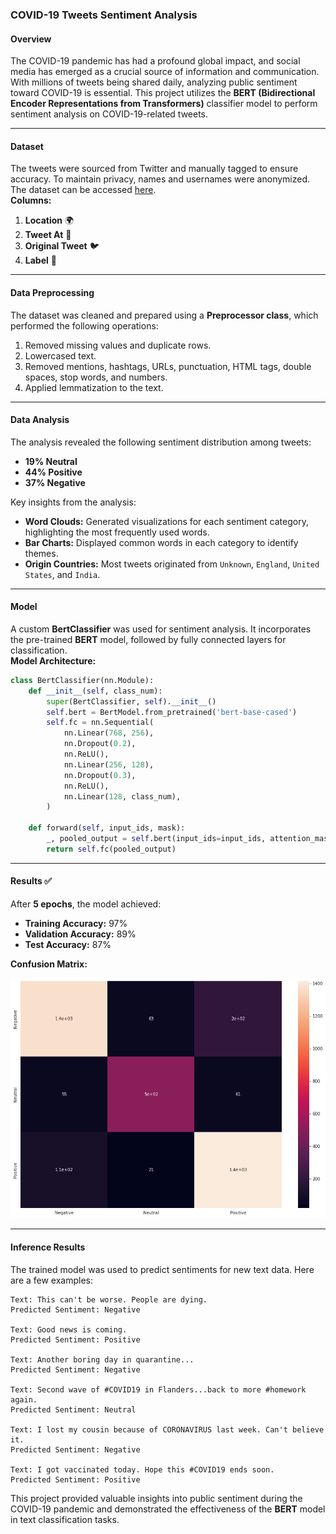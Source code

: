 ### COVID-19 Tweets Sentiment Analysis

#### Overview  
The COVID-19 pandemic has had a profound global impact, and social media has emerged as a crucial source of information and communication. With millions of tweets being shared daily, analyzing public sentiment toward COVID-19 is essential. This project utilizes the **BERT (Bidirectional Encoder Representations from Transformers)** classifier model to perform sentiment analysis on COVID-19-related tweets.  

---

#### Dataset  
The tweets were sourced from Twitter and manually tagged to ensure accuracy. To maintain privacy, names and usernames were anonymized. The dataset can be accessed [here](https://www.kaggle.com/datasets/datatattle/covid-19-nlp-text-classification).  
**Columns:**  
1. **Location** 🌍  
2. **Tweet At** 📅  
3. **Original Tweet** 🐦  
4. **Label** 💬  

---

#### Data Preprocessing  
The dataset was cleaned and prepared using a **Preprocessor class**, which performed the following operations:  
1. Removed missing values and duplicate rows.  
2. Lowercased text.  
3. Removed mentions, hashtags, URLs, punctuation, HTML tags, double spaces, stop words, and numbers.  
4. Applied lemmatization to the text.  

---

#### Data Analysis  
The analysis revealed the following sentiment distribution among tweets:  
- **19% Neutral**  
- **44% Positive**  
- **37% Negative**  

Key insights from the analysis:  
- **Word Clouds:** Generated visualizations for each sentiment category, highlighting the most frequently used words.  
- **Bar Charts:** Displayed common words in each category to identify themes.  
- **Origin Countries:** Most tweets originated from `Unknown`, `England`, `United States`, and `India`.  

---

#### Model  
A custom **BertClassifier** was used for sentiment analysis. It incorporates the pre-trained **BERT** model, followed by fully connected layers for classification.  
**Model Architecture:**  
```python
class BertClassifier(nn.Module):
    def __init__(self, class_num):
        super(BertClassifier, self).__init__()
        self.bert = BertModel.from_pretrained('bert-base-cased')
        self.fc = nn.Sequential(
            nn.Linear(768, 256),
            nn.Dropout(0.2),
            nn.ReLU(),
            nn.Linear(256, 128),
            nn.Dropout(0.3),
            nn.ReLU(),
            nn.Linear(128, class_num),
        )

    def forward(self, input_ids, mask):
        _, pooled_output = self.bert(input_ids=input_ids, attention_mask=mask, return_dict=False)
        return self.fc(pooled_output)
```

---

#### Results ✅  
After **5 epochs**, the model achieved:  
- **Training Accuracy:** 97%  
- **Validation Accuracy:** 89%  
- **Test Accuracy:** 87%  

**Confusion Matrix:**  
<p align="center">
  <img src="/images/cfm.png" title="Confusion Matrix"/>
</p>  

---

#### Inference Results  
The trained model was used to predict sentiments for new text data. Here are a few examples:  
```plaintext
Text: This can't be worse. People are dying.  
Predicted Sentiment: Negative  

Text: Good news is coming.  
Predicted Sentiment: Positive  

Text: Another boring day in quarantine...  
Predicted Sentiment: Negative  

Text: Second wave of #COVID19 in Flanders...back to more #homework again.  
Predicted Sentiment: Neutral  

Text: I lost my cousin because of CORONAVIRUS last week. Can't believe it.  
Predicted Sentiment: Negative  

Text: I got vaccinated today. Hope this #COVID19 ends soon.  
Predicted Sentiment: Positive  
```  

This project provided valuable insights into public sentiment during the COVID-19 pandemic and demonstrated the effectiveness of the **BERT** model in text classification tasks.
